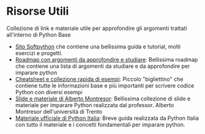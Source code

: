 # Risorse Utili

Collezione di link e materiale utile per approfondire gli argomenti trattati all'interno di Python Base

- [Sito Softpython](https://it.softpython.org/) che contiene una bellissima guida e tutorial, molti esercizi e progetti.
- [Roadmap con argomenti da approfondire e studiare](https://roadmap.sh/python): Bellissima roadmap che contiene una lista di argomenti da studiare e da approfondire per imparare python
- [Cheatsheet e collezione rapida di esempi](https://swcarpentry.github.io/python-novice-inflammation/aio/index.html): Piccolo "bigliettino" che contiene tutte le informazioni base e più importanti per scrivere codice Python con diversi esempi
- [Slide e materiale di Alberto Montresor](https://cricca.disi.unitn.it/montresor/labcominfo/corsi/corso-python-per-docenti/): Bellissima collezione di slide e materiale per imparare Python realizzata dal professor. Alberto Montresor dell'università di Trento
- [Materiale ufficiale di Python Italia](https://pythonitalia.github.io/python-abc/): Breve guida realizzata da Python Italia con tutto il materiale e i concetti fondamentali per imparare python.


